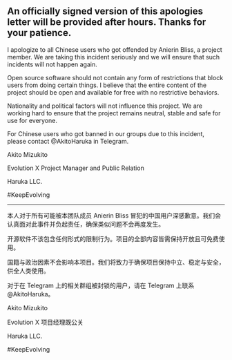 ## An officially signed version of this apologies letter will be provided after hours. Thanks for your patience.
I apologize to all Chinese users who got offended by Anierin Bliss, a project member. We are taking this incident seriously and we will ensure that such incidents will not happen again.

Open source software should not contain any form of restrictions that block users from doing certain things. I believe that the entire content of the project should be open and available for free with no restrictive behaviors.

Nationality and political factors will not influence this project. We are working hard to ensure that the project remains neutral, stable and safe for use for everyone.

For Chinese users who got banned in our groups due to this incident, please contact @AkitoHaruka in Telegram.

Akito Mizukito

Evolution X Project Manager and Public Relation

Haruka LLC.

#KeepEvolving

-------------

本人对于所有可能被本团队成员 Anierin Bliss 冒犯的中国用户深感歉意。我们会认真面对此事件并负起责任，确保类似问题不会再度发生。

开源软件不该包含任何形式的限制行为。项目的全部内容皆需保持开放且可免费使用。

国籍与政治因素不会影响本项目。我们将致力于确保项目保持中立、稳定与安全，供全人类使用。

对于在 Telegram 上的相关群组被封锁的用户，请在 Telegram 上联系 @AkitoHaruka。

Akito Mizukito

Evolution X 项目经理既公关

Haruka LLC.

#KeepEvolving
